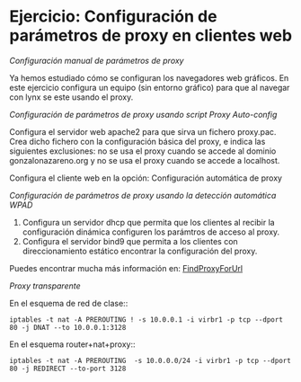 # Ejercicio: Configuración de parámetros de proxy en clientes web

*Configuración manual de parámetros de proxy*

Ya hemos estudiado cómo se configuran los navegadores web gráficos. En este ejercicio configura un equipo (sin entorno gráfico) para que al navegar con lynx se este usando el proxy.

*Configuración de parámetros de proxy usando script Proxy Auto-config*

Configura el servidor web apache2 para que sirva un fichero proxy.pac. Crea dicho fichero con la configuración básica del proxy, e indica las siguientes exclusiones: no se usa el proxy cuando se accede al dominio gonzalonazareno.org y no se usa el proxy cuando se accede a localhost.

Configura el cliente web en la opción: Configuración automática de proxy

*Configuración de parámetros de proxy usando la detección automática WPAD*

1. Configura un servidor dhcp que permita que los clientes al recibir la configuración dinámica configuren los parámtros de acceso al proxy.
2. Configura el servidor bind9 que permita a los clientes con direccionamiento estático encontrar la configuración del proxy.

Puedes encontrar mucha más información en: [FindProxyForUrl](http://findproxyforurl.com/)

*Proxy transparente*

En el esquema de red de clase::

	iptables -t nat -A PREROUTING ! -s 10.0.0.1 -i virbr1 -p tcp --dport 80 -j DNAT --to 10.0.0.1:3128

En el esquema router+nat+proxy::

	iptables -t nat -A PREROUTING  -s 10.0.0.0/24 -i virbr1 -p tcp --dport 80 -j REDIRECT --to-port 3128